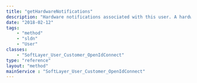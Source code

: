 ```yaml
---
title: "getHardwareNotifications"
description: "Hardware notifications associated with this user. A hardware notification links a user to a piece of hardware, and that user will be notified if any monitors on that hardware fail, if the monitors have a status of 'Notify User'."
date: "2018-02-12"
tags:
    - "method"
    - "sldn"
    - "User"
classes:
    - "SoftLayer_User_Customer_OpenIdConnect"
type: "reference"
layout: "method"
mainService : "SoftLayer_User_Customer_OpenIdConnect"
---
```

